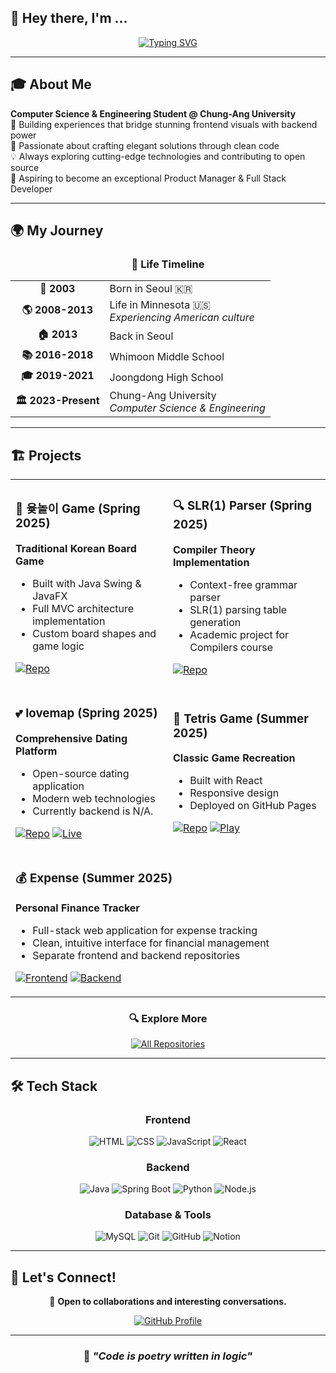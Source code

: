 ## 👋 Hey there, I'm **...**

<div align="center">

[![Typing SVG](https://readme-typing-svg.herokuapp.com?font=Space+Mono&size=27&duration=4000&pause=100&center=true&vCenter=true&random=false&width=435&lines=Heejae+Lee;a.k.a.+Qabin;a+Full+Stack+Developer;%40vxnquish)](https://git.io/typing-svg)

</div>

---

## 🎓 About Me

**Computer Science & Engineering Student @ Chung-Ang University**  
🚀 Building experiences that bridge stunning frontend visuals with backend power  
🌟 Passionate about crafting elegant solutions through clean code  
💡 Always exploring cutting-edge technologies and contributing to open source  
💪 Aspiring to become an exceptional Product Manager & Full Stack Developer

</div>

---

## 🌍 My Journey

<div align="center">

### 📍 **Life Timeline**

</div>

<table align="center">
<tr>
<td align="center"><strong>🎂 2003</strong></td>
<td>Born in Seoul 🇰🇷</td>
</tr>
<tr>
<td align="center"><strong>🌎 2008-2013</strong></td>
<td>Life in Minnesota 🇺🇸<br><em>Experiencing American culture</em></td>
</tr>
<tr>
<td align="center"><strong>🏠 2013</strong></td>
<td>Back in Seoul</td>
</tr>
<tr>
<td align="center"><strong>📚 2016-2018</strong></td>
<td>Whimoon Middle School</td>
</tr>
<tr>
<td align="center"><strong>🎓 2019-2021</strong></td>
<td>Joongdong High School</td>
</tr>
<tr>
<td align="center"><strong>🏛️ 2023-Present</strong></td>
<td>Chung-Ang University<br><em>Computer Science & Engineering</em></td>
</tr>
</table>

---

## 🏗️ Projects

<table align="center">
<tr>
<td width="50%">

### 🎲 윷놀이 Game (Spring 2025)
**Traditional Korean Board Game**
- Built with Java Swing & JavaFX
- Full MVC architecture implementation
- Custom board shapes and game logic

[![Repo](https://img.shields.io/badge/GitHub-Repository-blue?style=flat-square&logo=github)](https://github.com/vxnquish/CAU_YUTGAME)

</td>
<td width="50%">

### 🔍 SLR(1) Parser (Spring 2025)
**Compiler Theory Implementation**
- Context-free grammar parser
- SLR(1) parsing table generation
- Academic project for Compilers course

[![Repo](https://img.shields.io/badge/GitHub-Repository-blue?style=flat-square&logo=github)](https://github.com/vxnquish/Compiler_SLR1)

</td>
</tr>
<tr>
<td width="50%">

### 💕 lovemap (Spring 2025)
**Comprehensive Dating Platform**
- Open-source dating application
- Modern web technologies
- Currently backend is N/A.

[![Repo](https://img.shields.io/badge/GitHub-Repository-blue?style=flat-square&logo=github)](https://github.com/vxnquish/OSSW_Ready)
[![Live](https://img.shields.io/badge/💖_Visit_Website-purple?style=flat-square)](https://rureadylovemap.com)

</td>
<td width="50%">

### 🧩 Tetris Game (Summer 2025)
**Classic Game Recreation**
- Built with React
- Responsive design
- Deployed on GitHub Pages

[![Repo](https://img.shields.io/badge/GitHub-Repository-blue?style=flat-square&logo=github)](https://github.com/vxnquish/tetris-react)
[![Play](https://img.shields.io/badge/🎮_Play_Now-green?style=flat-square)](https://vxnquish.github.io/tetris-react/)

</td>
</tr>
<tr>
<td colspan="2">

### 💰 Expense (Summer 2025)
**Personal Finance Tracker**
- Full-stack web application for expense tracking
- Clean, intuitive interface for financial management
- Separate frontend and backend repositories

[![Frontend](https://img.shields.io/badge/Frontend-Repository-blue?style=flat-square&logo=react)](https://github.com/vxnquish/expense-frontend)
[![Backend](https://img.shields.io/badge/Backend-Repository-blue?style=flat-square&logo=node.js)](https://github.com/vxnquish/expense-backend)

</td>
</tr>
</table>

<div align="center">

### 🔍 Explore More
[![All Repositories](https://img.shields.io/badge/Browse_All_Repositories-GitHub-black?style=for-the-badge&logo=github)](https://github.com/vxnquish?tab=repositories)

</div>

---

## 🛠️ Tech Stack

<div align="center">

### Frontend
![HTML](https://img.shields.io/badge/HTML-E34F26?style=for-the-badge&logo=html5&logoColor=white)
![CSS](https://img.shields.io/badge/CSS-1572B6?style=for-the-badge&logo=css&logoColor=white)
![JavaScript](https://img.shields.io/badge/JavaScript-F7DF1E?style=for-the-badge&logo=javascript&logoColor=black)
![React](https://img.shields.io/badge/React-20232A?style=for-the-badge&logo=react&logoColor=61DAFB)

### Backend
![Java](https://img.shields.io/badge/Java-ED8B00?style=for-the-badge&logo=openjdk&logoColor=white)
![Spring Boot](https://img.shields.io/badge/Spring_Boot-6DB33F?style=for-the-badge&logo=spring-boot&logoColor=white)
![Python](https://img.shields.io/badge/Python-3776AB?style=for-the-badge&logo=python&logoColor=white)
![Node.js](https://img.shields.io/badge/Node.js-43853D?style=for-the-badge&logo=node.js&logoColor=white)

### Database & Tools
![MySQL](https://img.shields.io/badge/MySQL-00000F?style=for-the-badge&logo=mysql&logoColor=white)
![Git](https://img.shields.io/badge/Git-F05032?style=for-the-badge&logo=git&logoColor=white)
![GitHub](https://img.shields.io/badge/GitHub-100000?style=for-the-badge&logo=github&logoColor=white)
![Notion](https://img.shields.io/badge/Notion-000000?style=for-the-badge&logo=notion&logoColor=white)

</div>

---


## 🤝 Let's Connect!

<div align="center">

💬 **Open to collaborations and interesting conversations.**  

[![GitHub Profile](https://img.shields.io/badge/GitHub-Profile-black?style=for-the-badge&logo=github)](https://github.com/vxnquish)

</div>

---

<div align="center">

### 💫 *"Code is poetry written in logic"*

</div>
